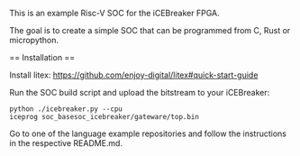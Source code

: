 This is an example Risc-V SOC for the iCEBreaker FPGA.

The goal is to create a simple SOC that can be programmed from C, Rust or micropython.

== Installation ==

Install litex: https://github.com/enjoy-digital/litex#quick-start-guide

Run the SOC build script and upload the bitstream to your iCEBreaker:
```
python ./icebreaker.py --cpu
iceprog soc_basesoc_icebreaker/gateware/top.bin
```

Go to one of the language example repositories and follow the instructions in
the respective README.md.
